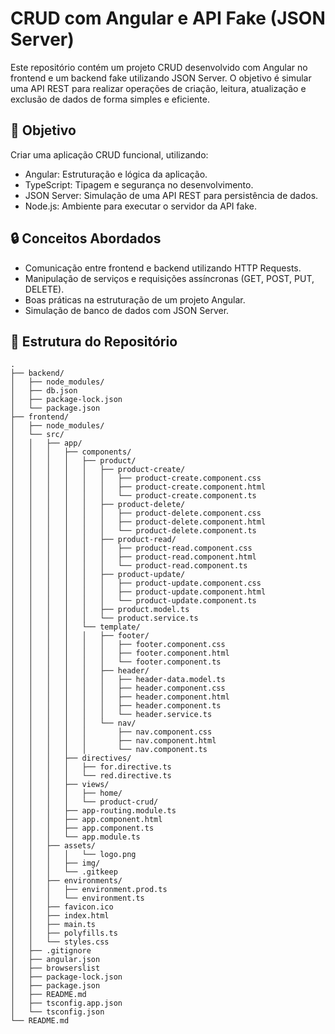 # CRUD com Angular e API Fake (JSON Server)

Este repositório contém um projeto CRUD desenvolvido com Angular no frontend e um backend fake utilizando JSON Server. O objetivo é simular uma API REST para realizar operações de criação, leitura, atualização e exclusão de dados de forma simples e eficiente.

## 🚀 Objetivo
Criar uma aplicação CRUD funcional, utilizando:
- Angular: Estruturação e lógica da aplicação.
- TypeScript: Tipagem e segurança no desenvolvimento.
- JSON Server: Simulação de uma API REST para persistência de dados.
- Node.js: Ambiente para executar o servidor da API fake.

## 🔒 Conceitos Abordados
- Comunicação entre frontend e backend utilizando HTTP Requests.
- Manipulação de serviços e requisições assíncronas (GET, POST, PUT, DELETE).
- Boas práticas na estruturação de um projeto Angular.
- Simulação de banco de dados com JSON Server.

## 📂 Estrutura do Repositório

```plaintext
.
├── backend/
│   ├── node_modules/
│   ├── db.json
│   ├── package-lock.json
│   └── package.json
├── frontend/
│   ├── node_modules/
│   └── src/
│   │   ├── app/
│   │   │   ├── components/
│   │   │   │   ├── product/
│   │   │   │   │   ├── product-create/
│   │   │   │   │   │   ├── product-create.component.css
│   │   │   │   │   │   ├── product-create.component.html
│   │   │   │   │   │   └── product-create.component.ts
│   │   │   │   │   ├── product-delete/
│   │   │   │   │   │   ├── product-delete.component.css
│   │   │   │   │   │   ├── product-delete.component.html
│   │   │   │   │   │   └── product-delete.component.ts
│   │   │   │   │   ├── product-read/
│   │   │   │   │   │   ├── product-read.component.css
│   │   │   │   │   │   ├── product-read.component.html
│   │   │   │   │   │   └── product-read.component.ts
│   │   │   │   │   ├── product-update/
│   │   │   │   │   │   ├── product-update.component.css
│   │   │   │   │   │   ├── product-update.component.html
│   │   │   │   │   │   └── product-update.component.ts
│   │   │   │   │   ├── product.model.ts
│   │   │   │   │   └── product.service.ts
│   │   │   │   └── template/
│   │   │   │   │   ├── footer/
│   │   │   │   │   │   ├── footer.component.css
│   │   │   │   │   │   ├── footer.component.html
│   │   │   │   │   │   └── footer.component.ts
│   │   │   │   │   ├── header/
│   │   │   │   │   │   ├── header-data.model.ts
│   │   │   │   │   │   ├── header.component.css
│   │   │   │   │   │   ├── header.component.html
│   │   │   │   │   │   ├── header.component.ts
│   │   │   │   │   │   └── header.service.ts
│   │   │   │   │   └── nav/
│   │   │   │   │       ├── nav.component.css
│   │   │   │   │       ├── nav.component.html
│   │   │   │   │       └── nav.component.ts
│   │   │   ├── directives/
│   │   │   │   ├── for.directive.ts
│   │   │   │   └── red.directive.ts
│   │   │   ├── views/
│   │   │   │   ├── home/
│   │   │   │   └── product-crud/
│   │   │   ├── app-routing.module.ts
│   │   │   ├── app.component.html
│   │   │   ├── app.component.ts
│   │   │   └── app.module.ts
│   │   ├── assets/
│   │   │   │   └── logo.png
│   │   │   ├── img/
│   │   │   └── .gitkeep
│   │   ├── environments/
│   │   │   ├── environment.prod.ts
│   │   │   └── environment.ts
│   │   ├── favicon.ico
│   │   ├── index.html
│   │   ├── main.ts
│   │   ├── polyfills.ts
│   │   └── styles.css
│   ├── .gitignore
│   ├── angular.json
│   ├── browserslist
│   ├── package-lock.json
│   ├── package.json
│   ├── README.md
│   ├── tsconfig.app.json
│   └── tsconfig.json
└── README.md
